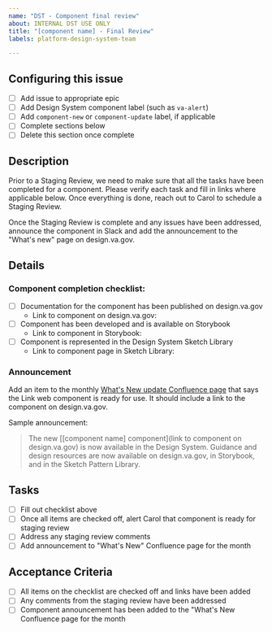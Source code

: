 ```yaml
---
name: "DST - Component final review"
about: INTERNAL DST USE ONLY
title: "[component name] - Final Review"
labels: platform-design-system-team

---
```


## Configuring this issue
- [ ] Add issue to appropriate epic
- [ ] Add Design System component label (such as `va-alert`)
- [ ] Add `component-new` or `component-update` label, if applicable
- [ ] Complete sections below
- [ ] Delete this section once complete

## Description
Prior to a Staging Review, we need to make sure that all the tasks have been completed for a component. Please verify each task and fill in links where applicable below. Once everything is done, reach out to Carol to schedule a Staging Review.

Once the Staging Review is complete and any issues have been addressed, announce the component in Slack and add the announcement to the "What's new" page on design.va.gov.

## Details
### Component completion checklist:
- [ ] Documentation for the component has been published on design.va.gov
    - Link to component on design.va.gov: 
- [ ] Component has been developed and is available on Storybook
    - Link to component in Storybook:
- [ ] Component is represented in the Design System Sketch Library
    - Link to component page in Sketch Library:

### Announcement
Add an item to the monthly [What's New update Confluence page](https://vfs.atlassian.net/wiki/spaces/DST/pages/2301100061/Monthly+DS+Updates+to+What+s+New) that says the Link web component is ready for use. It should include a link to the component on design.va.gov.

Sample announcement:
> The new [[component name] component](link to component on design.va.gov) is now available in the Design System. Guidance and design resources are now available on design.va.gov, in Storybook, and in the Sketch Pattern Library.

## Tasks
- [ ] Fill out checklist above
- [ ] Once all items are checked off, alert Carol that component is ready for staging review
- [ ] Address any staging review comments
- [ ] Add announcement to "What's New" Confluence page for the month

## Acceptance Criteria
- [ ] All items on the checklist are checked off and links have been added
- [ ] Any comments from the staging review have been addressed
- [ ] Component announcement has been added to the "What's New Confluence page for the month

